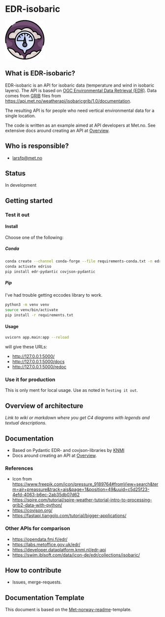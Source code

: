 # EDR-isobaric

![Logo](/img/pressure_9189764.png "Logo")

## What is EDR-isobaric?

EDR-isobaric is an API for isobaric data (temperature and wind in isobaric layers). The API is based on [OGC Environmental Data Retrieval (EDR)](https://ogcapi.ogc.org/edr/). Data comes from [GRIB](https://en.wikipedia.org/wiki/GRIB) files from <https://api.met.no/weatherapi/isobaricgrib/1.0/documentation>.

The resulting API is for people who need vertical environmental data for a single location.

The code is written as an example aimed at API developers at Met.no. See extensive docs around creating an API at [Overview](docs/Overview.md).

## Who is responsible?

- <larsfp@met.no>

## Status

In development

## Getting started

### Test it out

#### Install

Choose one of the following:

##### Conda

```bash
conda create --channel conda-forge --file requirements-conda.txt -n edriso
conda activate edriso
pip install edr-pydantic covjson-pydantic
```

##### Pip

I've had trouble getting eccodes library to work.

```bash
python3 -m venv venv
source venv/bin/activate
pip install -r requirements.txt
```

#### Usage

```bash
uvicorn app.main:app --reload
```

will give these URLs:

- <http://127.0.0.1:5000/>
- <http://127.0.0.1:5000/docs>
- <http://127.0.0.1:5000/redoc>

### Use it for production

This is only ment for local usage. Use as noted in `Testing it out`.

## Overview of architecture

*Link to wiki or markdown where you get C4 diagrams with legends and textual descriptions.*

## Documentation

- Based on Pydantic EDR- and covjson-libraries by [KNMI](https://github.com/KNMI/)
- Docs around creating an API at [Overview](docs/Overview.md).

### References

- Icon from <https://www.freepik.com/icon/pressure_9189764#fromView=search&term=air+preassure&track=ais&page=1&position=49&uuid=c5d25f23-4efd-4063-b6ec-2ab35db07d62>
- <https://spire.com/tutorial/spire-weather-tutorial-intro-to-processing-grib2-data-with-python/>
- <https://covjson.org/>
- <https://fastapi.tiangolo.com/tutorial/bigger-applications/>

### Other APIs for comparison

- <https://opendata.fmi.fi/edr/>
- <https://labs.metoffice.gov.uk/edr/>
- <https://developer.dataplatform.knmi.nl/edr-api>
- <https://swim.iblsoft.com/data/icon-de/edr/collections/isobaric/>

## How to contribute

- Issues, merge-requests.

## Documentation Template

This document is based on the [Met-norway-readme](https://gitlab.met.no/maler/met-norway-readme)-template.
